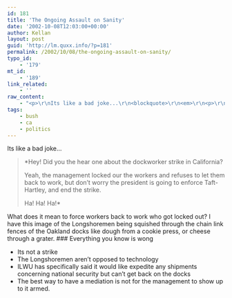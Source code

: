 ```yaml
---
id: 181
title: 'The Ongoing Assault on Sanity'
date: '2002-10-08T12:03:00+00:00'
author: Kellan
layout: post
guid: 'http://lm.quxx.info/?p=181'
permalink: /2002/10/08/the-ongoing-assault-on-sanity/
typo_id:
    - '179'
mt_id:
    - '189'
link_related:
    - ''
raw_content:
    - "<p>\r\nIts like a bad joke...\r\n<blockquote>\r\n<em>\r\n<p>\r\nHey! Did you the hear one about the dockworker strike in California? \r\n</p>\r\n<p>\r\nYeah, the management locked our the workers and refuses to let them back to work, but don\\'t worry the president is going to enforce Taft-Hartley, and end the strike.\r\n</p>\r\n<p>\r\nHa! Ha! Ha!\r\n</p>\r\n</em>\r\n</blockquote>\r\nWhat does it mean to force workers back to work who got locked out? I have this image of the Longshoremen being squished through the chain link fences of the Oakland docks like dough from a cookie press, or cheese through a grater.\r\n</p>\r\n<p>\r\n<h3>Everything you know is wong</h3>\r\n<ul>\r\n<li>Its not a strike</li>\r\n<li>The Longshoremen aren\\'t opposed to technology</li>\r\n<li>ILWU has specifically said it would like expedite any shipments concerning national security but can\\'t get back on the docks</li>\r\n<li>The best way to have a mediation is not for the management to show up to it armed.</li>\r\n</ul>\r\n</p>"
tags:
    - bush
    - ca
    - politics
---
```


Its like a bad joke…

> *Hey! Did you the hear one about the dockworker strike in California?
> 
> Yeah, the management locked our the workers and refuses to let them back to work, but don’t worry the president is going to enforce Taft-Hartley, and end the strike.
> 
> Ha! Ha! Ha!*

What does it mean to force workers back to work who got locked out? I have this image of the Longshoremen being squished through the chain link fences of the Oakland docks like dough from a cookie press, or cheese through a grater. ### Everything you know is wong

- Its not a strike
- The Longshoremen aren’t opposed to technology
- ILWU has specifically said it would like expedite any shipments concerning national security but can’t get back on the docks
- The best way to have a mediation is not for the management to show up to it armed.